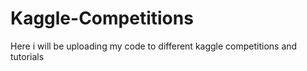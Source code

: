 # Kaggle-Competitions
Here i will be uploading my code to different kaggle competitions and tutorials
